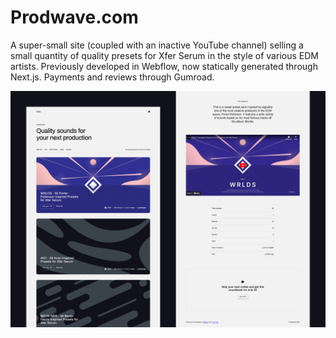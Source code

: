 # Prodwave.com

A super-small site (coupled with an inactive YouTube channel) selling a small quantity of quality presets for Xfer Serum in the style of various EDM artists. Previously developed in Webflow, now statically generated through Next.js. Payments and reviews through Gumroad.

![insp thumbnail](prodwave__thumbnail.png "Thumbnail")

